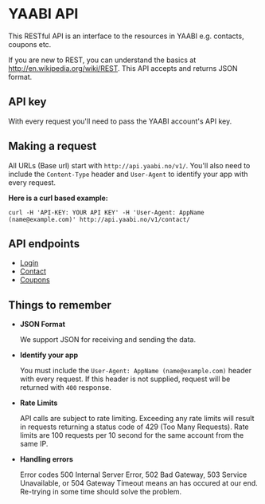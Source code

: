 YAABI API
====================
This RESTful API is an interface to the resources in YAABI e.g. contacts, coupons etc. 

If you are new to REST, you can understand the basics at http://en.wikipedia.org/wiki/REST. This API accepts and returns JSON format.

API key
----------------
With every request you'll need to pass the YAABI account's API key.

Making a request
----------------
All URLs (Base url) start with `http://api.yaabi.no/v1/`. You'll also need to include the `Content-Type` header and `User-Agent` to identify your app with every request.

**Here is a curl based example:**

```shell
curl -H 'API-KEY: YOUR API KEY' -H 'User-Agent: AppName (name@example.com)' http://api.yaabi.no/v1/contact/
```

API endpoints
----------------

* [Login](https://github.com/yaabi/api/blob/master/sections/login.md)
* [Contact](https://github.com/yaabi/api/blob/master/sections/contact.md)
* [Coupons](https://github.com/yaabi/api/blob/master/sections/coupons.md)


Things to remember
----------------
* **JSON Format**

  We support JSON for receiving and sending the data.

* **Identify your app**

  You must include the `User-Agent: AppName (name@example.com)` header with every request. If this header is not supplied, request will be returned with `400` response. 

* **Rate Limits**

  API calls are subject to rate limiting. Exceeding any rate limits will result in requests returning a status code of 429 (Too Many Requests). Rate limits are 100 requests per 10 second for the same account from the same IP.

* **Handling errors**

  Error codes 500 Internal Server Error, 502 Bad Gateway, 503 Service Unavailable, or 504 Gateway Timeout means an has occured at our end. Re-trying in some time should solve the problem.
